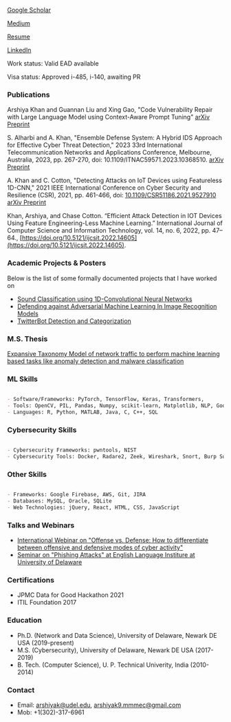 [Google Scholar](https://scholar.google.com/citations?user=Jz96BT4AAAAJ)

[Medium](https://arshiyak.medium.com/)

[Resume](https://github.com/arshiyak9/arshiyak9.github.io/blob/main/Arshiya_khan_resume.pdf)

[LinkedIn](https://www.linkedin.com/in/arshiyak9)

Work status: Valid EAD available

Visa status: Approved i-485, i-140, awaiting PR


### Publications

Arshiya Khan and Guannan Liu and Xing Gao, "Code Vulnerability Repair with Large Language Model using Context-Aware Prompt Tuning" [arXiv Preprint](https://arxiv.org/abs/2409.18395)

S. Alharbi and A. Khan, "Ensemble Defense System: A Hybrid IDS Approach for Effective Cyber Threat Detection," 2023 33rd International Telecommunication Networks and Applications Conference, Melbourne, Australia, 2023, pp. 267-270, doi: 10.1109/ITNAC59571.2023.10368510. [arXiv Preprint](https://arxiv.org/abs/2401.03491)

A. Khan and C. Cotton, "Detecting Attacks on IoT Devices using Featureless 1D-CNN," 2021 IEEE International Conference on Cyber Security and Resilience (CSR), 2021, pp. 461-466, doi: [10.1109/CSR51186.2021.9527910](https://ieeexplore.ieee.org/document/9527910)<br/>
[arXiv Preprint](https://arxiv.org/abs/2109.03989)

Khan, Arshiya, and Chase Cotton. “Efficient Attack Detection in IOT Devices Using Feature Engineering-Less Machine Learning.” International Journal of Computer Science and Information Technology, vol. 14, no. 6, 2022, pp. 47–64., [https://doi.org/10.5121/ijcsit.2022.14605](https://doi.org/10.5121/ijcsit.2022.14605).


### Academic Projects & Posters
Below is the list of some formally documented projects that I have worked on

- [Sound Classification using 1D-Convolutional Neural Networks](https://github.com/arshiyak9/arshiyak9.github.io/blob/main/Posters/SoundClassification.pdf)
- [Defending against Adversarial Machine Learning In Image Recognition Models](https://github.com/arshiyak9/arshiyak9.github.io/blob/main/Posters/DefenseAgainstMLAttacks.pdf)
- [TwitterBot Detection and Categorization](https://github.com/arshiyak9/arshiyak9.github.io/blob/main/Projects/%23BotAttack.pdf) 


### M.S. Thesis

[Expansive Taxonomy Model of network traffic to perform machine learning based tasks like anomaly detection and malware classification](https://www.proquest.com/docview/2308191862?pq-origsite=gscholar&fromopenview=true)


### ML Skills
```markdown

- Software/Frameworks: PyTorch, TensorFlow, Keras, Transformers, 
- Tools: OpenCV, PIL, Pandas, Numpy, scikit-learn, Matplotlib, NLP, Google Colab, Jupyter Notebook
- Languages: R, Python, MATLAB, Java, C, C++, SQL

```

### Cybersecurity Skills
```markdown

- Cybersecurity Frameworks: pwntools, NIST
- Cybersecurity Tools: Docker, Radare2, Zeek, Wireshark, Snort, Burp Suite, Metasploit

```

### Other Skills
```markdown

- Frameworks: Google Firebase, AWS, Git, JIRA
- Databases: MySQL, Oracle, SQLite
- Web Technologies: jQuery, React, HTML, CSS, JavaScript

```

### Talks and Webinars

- [International Webinar on "Offense vs. Defense: How to differentiate between offensive and defensive modes of cyber activity"](https://github.com/arshiyak9/arshiyak9.github.io/blob/main/Talks%20and%20Presentations/offenceVsDefence.pdf)
- [Seminar on "Phishing Attacks" at English Language Institure at University of Delaware](https://github.com/arshiyak9/arshiyak9.github.io/blob/main/Talks%20and%20Presentations/Phishing.pdf)


### Certifications
- JPMC Data for Good Hackathon 2021
- ITIL Foundation 2017

### Education
- Ph.D. (Network and Data Science), University of Delaware, Newark DE USA (2019-present)
- M.S. (Cybersecurity), University of Delaware, Newark DE USA (2017-2019)
- B. Tech. (Computer Science), U. P. Technical Univerity, India (2010-2014)

### Contact
- Email: arshiyak@udel.edu, arshiyak9.mmmec@gmail.com
- Mob: +1(302)-317-6961
